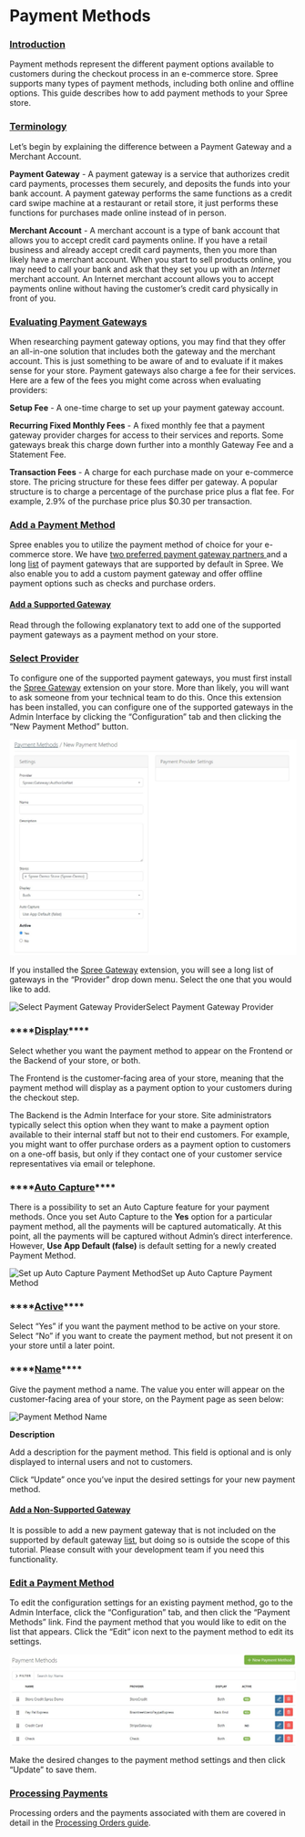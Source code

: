 # Payment Methods

### [Introduction](payment-methods.md#introduction) <a id="introduction"></a>

Payment methods represent the different payment options available to customers during the checkout process in an e-commerce store. Spree supports many types of payment methods, including both online and offline options. This guide describes how to add payment methods to your Spree store.

### [Terminology](payment-methods.md#terminology) <a id="terminology"></a>

Let’s begin by explaining the difference between a Payment Gateway and a Merchant Account.

**Payment Gateway** - A payment gateway is a service that authorizes credit card payments, processes them securely, and deposits the funds into your bank account. A payment gateway performs the same functions as a credit card swipe machine at a restaurant or retail store, it just performs these functions for purchases made online instead of in person.

**Merchant Account** - A merchant account is a type of bank account that allows you to accept credit card payments online. If you have a retail business and already accept credit card payments, then you more than likely have a merchant account. When you start to sell products online, you may need to call your bank and ask that they set you up with an _Internet_ merchant account. An Internet merchant account allows you to accept payments online without having the customer’s credit card physically in front of you.

### [Evaluating Payment Gateways](payment-methods.md#evaluating-payment-gateways) <a id="evaluating-payment-gateways"></a>

When researching payment gateway options, you may find that they offer an all-in-one solution that includes both the gateway and the merchant account. This is just something to be aware of and to evaluate if it makes sense for your store. Payment gateways also charge a fee for their services. Here are a few of the fees you might come across when evaluating providers:

**Setup Fee** - A one-time charge to set up your payment gateway account.

**Recurring Fixed Monthly Fees** - A fixed monthly fee that a payment gateway provider charges for access to their services and reports. Some gateways break this charge down further into a monthly Gateway Fee and a Statement Fee.

**Transaction Fees** - A charge for each purchase made on your e-commerce store. The pricing structure for these fees differ per gateway. A popular structure is to charge a percentage of the purchase price plus a flat fee. For example, 2.9% of the purchase price plus $0.30 per transaction.

### [Add a Payment Method](payment-methods.md#add-a-payment-method) <a id="add-a-payment-method"></a>

Spree enables you to utilize the payment method of choice for your e-commerce store. We have [two preferred payment gateway partners ](https://dev-docs.spreecommerce.org/internals/payments#supported-gateways)and a long [list](https://github.com/Shopify/active_merchant#supported-direct-payment-gateways) of payment gateways that are supported by default in Spree. We also enable you to add a custom payment gateway and offer offline payment options such as checks and purchase orders.

#### [Add a Supported Gateway](payment-methods.md#add-a-supported-gateway) <a id="add-a-supported-gateway"></a>

Read through the following explanatory text to add one of the supported payment gateways as a payment method on your store.

### [Select Provider](payment-methods.md#select-provider)

To configure one of the supported payment gateways, you must first install the [Spree Gateway](https://github.com/spree/spree_gateway) extension on your store. More than likely, you will want to ask someone from your technical team to do this. Once this extension has been installed, you can configure one of the supported gateways in the Admin Interface by clicking the “Configuration” tab and then clicking the “New Payment Method” button.



![](../.gitbook/assets/zrzut-ekranu-2021-08-19-161951.jpg)

If you installed the [Spree Gateway](https://github.com/spree/spree_gateway) extension, you will see a long list of gateways in the “Provider” drop down menu. Select the one that you would like to add.

![Select Payment Gateway Provider](https://guides.spreecommerce.org/static/045c4baf8159b90b914f4691ebd6635b/7bb69/add_payment_provider.jpg)Select Payment Gateway Provider

### \*\*\*\*[**Display**](payment-methods.md#display)\*\*\*\*

Select whether you want the payment method to appear on the Frontend or the Backend of your store, or both.

The Frontend is the customer-facing area of your store, meaning that the payment method will display as a payment option to your customers during the checkout step.

The Backend is the Admin Interface for your store. Site administrators typically select this option when they want to make a payment option available to their internal staff but not to their end customers. For example, you might want to offer purchase orders as a payment option to customers on a one-off basis, but only if they contact one of your customer service representatives via email or telephone.

### \*\*\*\*[**Auto Capture**](payment-methods.md#auto-capture)\*\*\*\*

There is a possibility to set an Auto Capture feature for your payment methods. Once you set Auto Capture to the **Yes** option for a particular payment method, all the payments will be captured automatically. At this point, all the payments will be captured without Admin’s direct interference. However, **Use App Default \(false\)** is default setting for a newly created Payment Method.

![Set up Auto Capture Payment Method](https://guides.spreecommerce.org/static/235e059f7070d5298ee9fc5102971aa7/481d1/auto_capture_payment_method.jpg)Set up Auto Capture Payment Method

### \*\*\*\*[**Active**](payment-methods.md#active)\*\*\*\*

Select “Yes” if you want the payment method to be active on your store. Select “No” if you want to create the payment method, but not present it on your store until a later point.

### \*\*\*\*[**Name**](payment-methods.md#name)\*\*\*\*

Give the payment method a name. The value you enter will appear on the customer-facing area of your store, on the Payment page as seen below:

![Payment Method Name](https://guides.spreecommerce.org/static/931cf67b74f7ebe34ed803e912c59e32/03ffe/payment_method_name.jpg)

**Description**

Add a description for the payment method. This field is optional and is only displayed to internal users and not to customers.

Click “Update” once you’ve input the desired settings for your new payment method.

#### [Add a Non-Supported Gateway](payment-methods.md#add-a-non-supported-gateway) <a id="add-a-non-supported-gateway"></a>

It is possible to add a new payment gateway that is not included on the supported by default gateway [list](https://github.com/Shopify/active_merchant#supported-direct-payment-gateways), but doing so is outside the scope of this tutorial. Please consult with your development team if you need this functionality.

### [Edit a Payment Method](payment-methods.md#edit-a-payment-method) <a id="edit-a-payment-method"></a>

To edit the configuration settings for an existing payment method, go to the Admin Interface, click the “Configuration” tab, and then click the “Payment Methods” link. Find the payment method that you would like to edit on the list that appears. Click the “Edit” icon next to the payment method to edit its settings.

![](../.gitbook/assets/zrzut-ekranu-2021-08-19-162218.jpg)

Make the desired changes to the payment method settings and then click “Update” to save them.

### [Processing Payments](payment-methods.md#processing-payments) <a id="processing-payments"></a>

Processing orders and the payments associated with them are covered in detail in the [Processing Orders guide](../orders/processing-orders.md).


